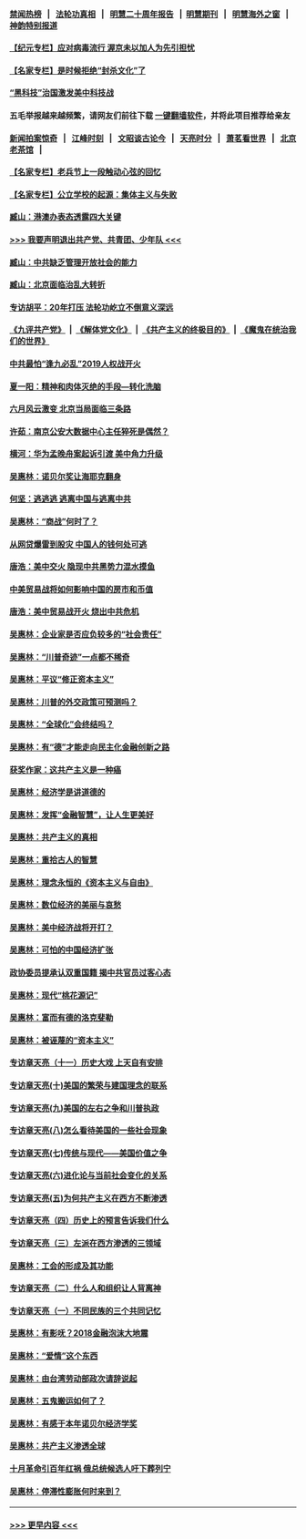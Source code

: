 #### [禁闻热榜](热点新闻.md?=0)  &nbsp;&nbsp;|&nbsp;&nbsp; [法轮功真相](https://github.com/gfw-breaker/truth/blob/master/README.md?=0) &nbsp;&nbsp;|&nbsp;&nbsp; [明慧二十周年报告](https://github.com/gfw-breaker/mh-reports/blob/master/README.md?=0) &nbsp;&nbsp;|&nbsp;&nbsp;[明慧期刊](https://github.com/gfw-breaker/mh-qikan) &nbsp;&nbsp;|&nbsp;&nbsp; [明慧海外之窗](https://github.com/gfw-breaker/mh-news/blob/master/README.md?=0) &nbsp;&nbsp;|&nbsp;&nbsp; [神韵特别报道](https://github.com/gfw-breaker/mh-news/blob/master/shenyun.md?=0)
#### [【纪元专栏】应对病毒流行 渥京未以加人为先引担忧](../pages/nsc423/n11875714.md?t=03152302) 
#### [【名家专栏】是时候拒绝“封杀文化”了](../pages/nsc423/n11814093.md?t=03152302) 
#### [“黑科技”治国激发美中科技战](../pages/nsc423/n11638056.md?t=03152302) 
#### 五毛举报越来越频繁，请网友们前往下载 [一键翻墙软件](https://github.com/gfw-breaker/ssr-accounts)，并将此项目推荐给亲友
#### [新闻拍案惊奇](https://github.com/gfw-breaker/banned-news/blob/master/pages/link4.md) &nbsp;&nbsp;|&nbsp;&nbsp; [江峰时刻](https://github.com/gfw-breaker/banned-news/blob/master/pages/link4.md) &nbsp;&nbsp;|&nbsp;&nbsp; [文昭谈古论今](https://github.com/gfw-breaker/banned-news/blob/master/pages/link4.md) &nbsp;&nbsp;|&nbsp;&nbsp; [天亮时分](https://github.com/gfw-breaker/banned-news/blob/master/pages/link4.md) &nbsp;&nbsp;|&nbsp;&nbsp; [萧茗看世界](https://github.com/gfw-breaker/banned-news/blob/master/pages/link4.md) &nbsp;&nbsp;|&nbsp;&nbsp; [北京老茶馆](https://github.com/gfw-breaker/banned-news/blob/master/pages/link4.md) &nbsp;&nbsp;|&nbsp;&nbsp; 
#### [【名家专栏】老兵节上一段触动心弦的回忆](../pages/nsc423/n11646016.md?t=03152302) 
#### [【名家专栏】公立学校的起源：集体主义与失败](../pages/nsc423/n11601833.md?t=03152302) 
#### [臧山：港澳办表态透露四大关键](../pages/nsc423/n11421628.md?t=03152302) 
#### [>>> 我要声明退出共产党、共青团、少年队 <<<](https://github.com/begood0513/goodnews/blob/master/quit/letter.md) 
#### [臧山：中共缺乏管理开放社会的能力](../pages/nsc423/n11407457.md?t=03152302) 
#### [臧山：北京面临治乱大转折](../pages/nsc423/n11406895.md?t=03152302) 
#### [专访胡平：20年打压 法轮功屹立不倒意义深远](../pages/nsc423/n11398800.md?t=03152302) 
#### [《九评共产党》](https://github.com/begood0513/9ping.md/blob/master/README.md) &nbsp;|&nbsp; [《解体党文化》](../../../../jtdwh.md/blob/master/README.md)  &nbsp;|&nbsp; [《共产主义的终极目的》](../../../../gczydzjmd.md/blob/master/README.md) &nbsp;|&nbsp; [《魔鬼在统治我们的世界》](../../../../mgztzwmdsj.md/blob/master/README.md) 
#### [中共最怕“逢九必乱”2019人权战开火](../pages/nsc423/n11385248.md?t=03152302) 
#### [夏一阳：精神和肉体灭绝的手段—转化洗脑](../pages/nsc423/n11368250.md?t=03152302) 
#### [六月风云激变 北京当局面临三条路](../pages/nsc423/n11313668.md?t=03152302) 
#### [许茹：南京公安大数据中心主任猝死是偶然？](../pages/nsc423/n11064744.md?t=03152302) 
#### [横河：华为孟晚舟案起诉引渡 美中角力升级](../pages/nsc423/n11027230.md?t=03152302) 
#### [吴惠林：诺贝尔奖让海耶克翻身](../pages/nsc423/n10890049.md?t=03152302) 
#### [何坚：逃逃逃 逃离中国与逃离中共](../pages/nsc423/n10592891.md?t=03152302) 
#### [吴惠林：“商战”何时了？](../pages/nsc423/n10573558.md?t=03152302) 
#### [从网贷爆雷到股灾 中国人的钱何处可逃](../pages/nsc423/n10572800.md?t=03152302) 
#### [唐浩：美中交火 隐现中共黑势力混水摸鱼](../pages/nsc423/n10544040.md?t=03152302) 
#### [中美贸易战将如何影响中国的房市和币值](../pages/nsc423/n10543697.md?t=03152302) 
#### [唐浩：美中贸易战开火 烧出中共危机](../pages/nsc423/n10540126.md?t=03152302) 
#### [吴惠林：企业家是否应负较多的“社会责任”](../pages/nsc423/n10535022.md?t=03152302) 
#### [吴惠林：“川普奇迹”一点都不稀奇](../pages/nsc423/n10512808.md?t=03152302) 
#### [吴惠林：平议“修正资本主义”](../pages/nsc423/n10495724.md?t=03152302) 
#### [吴惠林：川普的外交政策可预测吗？](../pages/nsc423/n10462387.md?t=03152302) 
#### [吴惠林：“全球化”会终结吗？](../pages/nsc423/n10452838.md?t=03152302) 
#### [吴惠林：有“德”才能走向民主化金融创新之路](../pages/nsc423/n10432292.md?t=03152302) 
#### [获奖作家：这共产主义是一种癌](../pages/nsc423/n10431541.md?t=03152302) 
#### [吴惠林：经济学是讲道德的](../pages/nsc423/n10398014.md?t=03152302) 
#### [吴惠林：发挥“金融智慧”，让人生更美好](../pages/nsc423/n10375019.md?t=03152302) 
#### [吴惠林：共产主义的真相](../pages/nsc423/n10351394.md?t=03152302) 
#### [吴惠林：重拾古人的智慧](../pages/nsc423/n10337691.md?t=03152302) 
#### [吴惠林：理念永恒的《资本主义与自由》](../pages/nsc423/n10316274.md?t=03152302) 
#### [吴惠林：数位经济的美丽与哀愁](../pages/nsc423/n10292946.md?t=03152302) 
#### [吴惠林：美中经济战将开打？](../pages/nsc423/n10258825.md?t=03152302) 
#### [吴惠林：可怕的中国经济扩张](../pages/nsc423/n10219147.md?t=03152302) 
#### [政协委员提承认双重国籍 揭中共官员过客心态](../pages/nsc423/n10208809.md?t=03152302) 
#### [吴惠林：现代“桃花源记”](../pages/nsc423/n10185234.md?t=03152302) 
#### [吴惠林：富而有德的洛克斐勒](../pages/nsc423/n10142264.md?t=03152302) 
#### [吴惠林：被诬蔑的“资本主义”](../pages/nsc423/n10124816.md?t=03152302) 
#### [专访章天亮（十一）历史大戏 上天自有安排](../pages/nsc423/n10094905.md?t=03152302) 
#### [专访章天亮(十)美国的繁荣与建国理念的联系](../pages/nsc423/n10094899.md?t=03152302) 
#### [专访章天亮(九)美国的左右之争和川普执政](../pages/nsc423/n10094889.md?t=03152302) 
#### [专访章天亮(八)怎么看待美国的一些社会现象](../pages/nsc423/n10094857.md?t=03152302) 
#### [专访章天亮(七)传统与现代——美国价值之争](../pages/nsc423/n10093140.md?t=03152302) 
#### [专访章天亮(六)进化论与当前社会变化的关系](../pages/nsc423/n10092036.md?t=03152302) 
#### [专访章天亮(五)为何共产主义在西方不断渗透](../pages/nsc423/n10083620.md?t=03152302) 
#### [专访章天亮（四）历史上的预言告诉我们什么](../pages/nsc423/n10083606.md?t=03152302) 
#### [专访章天亮（三）左派在西方渗透的三领域](../pages/nsc423/n10081115.md?t=03152302) 
#### [吴惠林：工会的形成及其功能](../pages/nsc423/n10080633.md?t=03152302) 
#### [专访章天亮（二）什么人和组织让人背离神](../pages/nsc423/n10076637.md?t=03152302) 
#### [专访章天亮（一）不同民族的三个共同记忆](../pages/nsc423/n10074188.md?t=03152302) 
#### [吴惠林：有影呒？2018金融泡沫大地震](../pages/nsc423/n10040534.md?t=03152302) 
#### [吴惠林：“爱情”这个东西](../pages/nsc423/n10019423.md?t=03152302) 
#### [吴惠林：由台湾劳动部政次请辞说起](../pages/nsc423/n9979679.md?t=03152302) 
#### [吴惠林：五鬼搬运如何了？](../pages/nsc423/n9925338.md?t=03152302) 
#### [吴惠林：有感于本年诺贝尔经济学奖](../pages/nsc423/n9871883.md?t=03152302) 
#### [吴惠林：共产主义渗透全球](../pages/nsc423/n9812748.md?t=03152302) 
#### [十月革命引百年红祸 俄总统候选人吁下葬列宁](../pages/nsc423/n9810182.md?t=03152302) 
#### [吴惠林：停滞性膨胀何时来到？](../pages/nsc423/n9764136.md?t=03152302) 

----
#### [ >>> 更早内容 <<< ](../indexes/nsc423-earlier.md)
